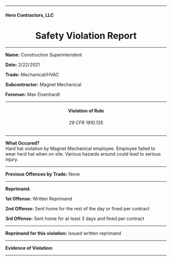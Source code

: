 <hr>
<h4>Hero Contractors, LLC</h4>
<center><h1> Safety Violation Report </h1></center>
<hr>

<p><b>Name:</b> Construction Superintendent</p>
<p><b>Date:</b> 2/22/2021</p>
<p><b>Trade:</b> Mechanical/HVAC</p>
<p><b>Subcontractor:</b> Magnet Mechanical</p>
<p><b>Foreman:</b> Max Eisenhardt</p>
<hr>

<center><h4> Violation of Rule </h4></center>
<center><h6> 29 CFR 1910.135 </h6></center>
<hr>

<p><b>What Occured?</b><br>
Hard hat violation by Magnet Mechanical employee.  Employee failed to wear hard hat when on site.  Various hazards around could lead to serious injury.</p>
<hr>

<p><b>Previous Offences by Trade:</b> None</p>
<hr>

<p><b>Reprimand:</b></p>
<p><b>1st Offense:</b> Written Reprimand</p>
<p><b>2nd Offense:</b> Sent home for the rest of the day or fined per contract</p>
<p><b>3rd Offense:</b> Sent home for at least 3 days and fined per contract</p>
<hr>

<p><b>Reprimand for this violation:</b> Issued written reprimand</p>
<hr>
<p><b>Evidence of Violation:</b></p>
<hr>